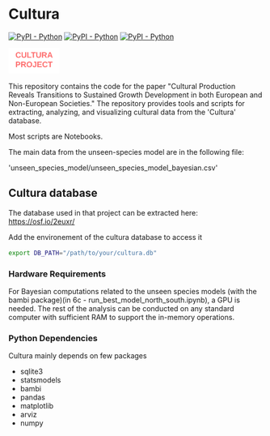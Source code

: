 # Cultura

[![PyPI - Python](https://img.shields.io/badge/python-v3.9-blue.svg)](https://pypi.org/project/bunkatopics/)
[![PyPI - Python](https://img.shields.io/badge/python-v3.10-blue.svg)](https://pypi.org/project/bunkatopics/)
[![PyPI - Python](https://img.shields.io/badge/python-v3.11-blue.svg)](https://pypi.org/project/bunkatopics/)

<img src="images/Cultura 1.0 - cultura_logo.png" width="20%">

This repository contains the code for the paper "Cultural Production Reveals Transitions to Sustained Growth Development in both European and Non-European Societies." The repository provides tools and scripts for extracting, analyzing, and visualizing cultural data from the 'Cultura' database.

Most scripts are Notebooks.

The main data from the unseen-species model are in the following file:

'unseen_species_model/unseen_species_model_bayesian.csv'

## Cultura database

The database used in that project can be extracted here: <https://osf.io/2euxr/>

Add the environement of the cultura database to access it

```bash
export DB_PATH="/path/to/your/cultura.db"
```

### Hardware Requirements

For Bayesian computations related to the unseen species models (with the bambi package)(in 6c - run_best_model_north_south.ipynb), a GPU is needed. The rest of the analysis can be conducted on any standard computer with sufficient RAM to support the in-memory operations.

### Python Dependencies

Cultura mainly depends on few packages

- sqlite3
- statsmodels
- bambi
- pandas
- matplotlib
- arviz
- numpy
